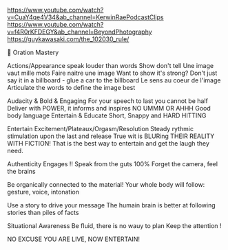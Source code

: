 https://www.youtube.com/watch?v=CuaY4qe4V34&ab_channel=KerwinRaePodcastClips
https://www.youtube.com/watch?v=f4R0rKFDEGY&ab_channel=BeyondPhotography
https://guykawasaki.com/the_102030_rule/

🎤 Oration Mastery

Actions/Appearance speak louder than words
Show don't tell
Une image vaut mille mots
Faire naitre une image
Want to show it's strong? Don't just say it in a billboard - glue a car to the billboard
Le sens au coeur de l'image
Articulate the words to define the image best

Audacity & Bold & Engaging
For your speech to last you cannot be half
Deliver with POWER, it informs and inspires
NO UMMM OR AHHH
Good body language
Entertain & Educate
Short, Snappy and HARD HITTING

Entertain
Excitement/Plateaux/Orgasm/Resolution
Steady rythmic stimulation upon the last and release
True wit is BLURing THEIR REALITY WITH FICTION! That is the best way to entertain and get the laugh they need.

Authenticity Engages !!
Speak from the guts 100%
Forget the camera, feel the brains

Be organically connected to the material!
Your whole body will follow: gesture, voice, intonation

Use a story to drive your message
The humain brain is better at following stories than piles of facts

Situational Awareness
Be fluid, there is no wauy to plan
Keep the attention ! 

NO EXCUSE YOU ARE LIVE, NOW ENTERTAIN!





